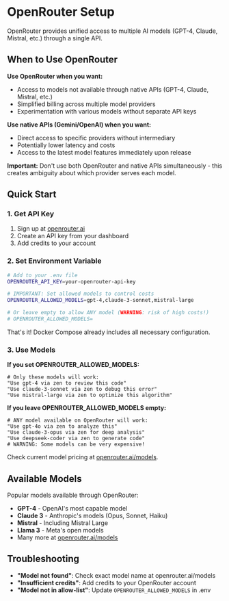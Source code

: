 # OpenRouter Setup

OpenRouter provides unified access to multiple AI models (GPT-4, Claude, Mistral, etc.) through a single API.

## When to Use OpenRouter

**Use OpenRouter when you want:**
- Access to models not available through native APIs (GPT-4, Claude, Mistral, etc.)
- Simplified billing across multiple model providers
- Experimentation with various models without separate API keys

**Use native APIs (Gemini/OpenAI) when you want:**
- Direct access to specific providers without intermediary
- Potentially lower latency and costs
- Access to the latest model features immediately upon release

**Important:** Don't use both OpenRouter and native APIs simultaneously - this creates ambiguity about which provider serves each model.

## Quick Start

### 1. Get API Key
1. Sign up at [openrouter.ai](https://openrouter.ai/)
2. Create an API key from your dashboard
3. Add credits to your account

### 2. Set Environment Variable
```bash
# Add to your .env file
OPENROUTER_API_KEY=your-openrouter-api-key

# IMPORTANT: Set allowed models to control costs
OPENROUTER_ALLOWED_MODELS=gpt-4,claude-3-sonnet,mistral-large

# Or leave empty to allow ANY model (WARNING: risk of high costs!)
# OPENROUTER_ALLOWED_MODELS=
```

That's it! Docker Compose already includes all necessary configuration.

### 3. Use Models

**If you set OPENROUTER_ALLOWED_MODELS:**
```
# Only these models will work:
"Use gpt-4 via zen to review this code"
"Use claude-3-sonnet via zen to debug this error"
"Use mistral-large via zen to optimize this algorithm"
```

**If you leave OPENROUTER_ALLOWED_MODELS empty:**
```
# ANY model available on OpenRouter will work:
"Use gpt-4o via zen to analyze this"
"Use claude-3-opus via zen for deep analysis"
"Use deepseek-coder via zen to generate code"
# WARNING: Some models can be very expensive!
```

Check current model pricing at [openrouter.ai/models](https://openrouter.ai/models).

## Available Models

Popular models available through OpenRouter:
- **GPT-4** - OpenAI's most capable model
- **Claude 3** - Anthropic's models (Opus, Sonnet, Haiku)
- **Mistral** - Including Mistral Large
- **Llama 3** - Meta's open models
- Many more at [openrouter.ai/models](https://openrouter.ai/models)

## Troubleshooting

- **"Model not found"**: Check exact model name at openrouter.ai/models
- **"Insufficient credits"**: Add credits to your OpenRouter account
- **"Model not in allow-list"**: Update `OPENROUTER_ALLOWED_MODELS` in .env